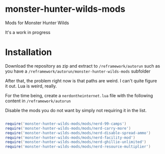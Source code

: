 # monster-hunter-wilds-mods
Mods for Monster Hunter Wilds

It's a work in progress

# Installation

Download the repository as zip and extract to `/reframework/autorun` such as you have a `/reframework/autorun/monster-hunter-wilds-mods` subfolder

After that, the problem right now is that paths are weird. I can't quite figure it out. Lua is weird, really.

For the time being, create a `nerdontheinternet.lua` file with the following content in `/reframework/autorun`

Disable the mods you do not want by simply not requiring it in the list.

```lua

require('monster-hunter-wilds-mods/mods/nerd-99-camps')
require('monster-hunter-wilds-mods/mods/nerd-carry-more')
require('monster-hunter-wilds-mods/mods/nerd-disable-spread-ammo')
require('monster-hunter-wilds-mods/mods/nerd-facility-mod')
require('monster-hunter-wilds-mods/mods/nerd-ghillie-unlimited')
require('monster-hunter-wilds-mods/mods/nerd-resource-multiplier')

```
